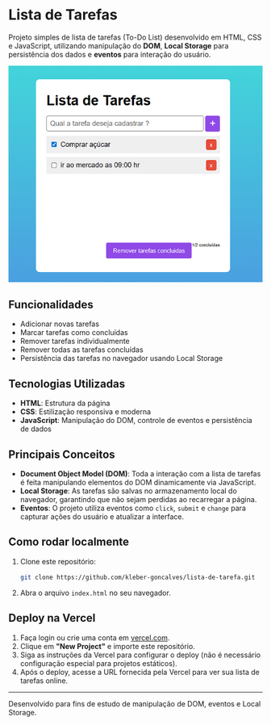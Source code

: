 # Lista de Tarefas

Projeto simples de lista de tarefas (To-Do List) desenvolvido em HTML, CSS e JavaScript, utilizando manipulação do **DOM**, **Local Storage** para persistência dos dados e **eventos** para interação do usuário.

![Lista de Tarefas](lista-tarefa.png)

## Funcionalidades

-   Adicionar novas tarefas
-   Marcar tarefas como concluídas
-   Remover tarefas individualmente
-   Remover todas as tarefas concluídas
-   Persistência das tarefas no navegador usando Local Storage

## Tecnologias Utilizadas

-   **HTML**: Estrutura da página
-   **CSS**: Estilização responsiva e moderna
-   **JavaScript**: Manipulação do DOM, controle de eventos e persistência de dados

## Principais Conceitos

-   **Document Object Model (DOM)**: Toda a interação com a lista de tarefas é feita manipulando elementos do DOM dinamicamente via JavaScript.
-   **Local Storage**: As tarefas são salvas no armazenamento local do navegador, garantindo que não sejam perdidas ao recarregar a página.
-   **Eventos**: O projeto utiliza eventos como `click`, `submit` e `change` para capturar ações do usuário e atualizar a interface.

## Como rodar localmente

1. Clone este repositório:
    ```sh
    git clone https://github.com/kleber-goncalves/lista-de-tarefa.git
    ```
2. Abra o arquivo `index.html` no seu navegador.

## Deploy na Vercel

1. Faça login ou crie uma conta em [vercel.com](https://vercel.com/).
2. Clique em **"New Project"** e importe este repositório.
3. Siga as instruções da Vercel para configurar o deploy (não é necessário configuração especial para projetos estáticos).
4. Após o deploy, acesse a URL fornecida pela Vercel para ver sua lista de tarefas online.

---

Desenvolvido para fins de estudo de manipulação de DOM, eventos e Local Storage.
